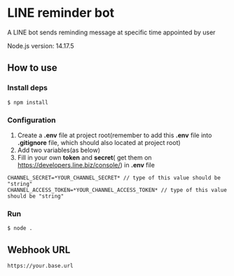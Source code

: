 # LINE reminder bot

A LINE bot sends reminding message at specific time appointed by user

Node.js version: 14.17.5

## How to use

### Install deps

```shell
$ npm install
```

### Configuration

1. Create a **.env** file at project root(remember to add this **.env** file into **.gitignore** file, which should also located at project root)
2. Add two variables(as below)
3. Fill in your own **token** and **secret**( get them on https://developers.line.biz/console/) in **.env** file

```shell
CHANNEL_SECRET=*YOUR_CHANNEL_SECRET* // type of this value should be "string"
CHANNEL_ACCESS_TOKEN=*YOUR_CHANNEL_ACCESS_TOKEN* // type of this value should be "string"
```

### Run

```shell
$ node .
```

## Webhook URL

```
https://your.base.url
```
